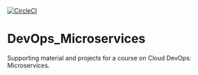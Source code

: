 [![CircleCI](https://circleci.com/gh/MahmoudElerian/DevOps_Microservices.svg?style=svg)](https://circleci.com/pipelines/gh/MahmoudElerian/DevOps_Microservices)


# DevOps_Microservices
Supporting material and projects for a course on Cloud DevOps: Microservices.
